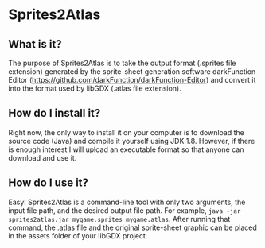# Sprites2Atlas

## What is it?
The purpose of Sprites2Atlas is to take the output format (.sprites file extension) generated by the sprite-sheet generation software darkFunction Editor (https://github.com/darkFunction/darkFunction-Editor) and convert it into the format used by libGDX (.atlas file extension).

## How do I install it?
Right now, the only way to install it on your computer is to download the source code (Java) and compile it yourself using JDK 1.8.  However, if there is enough interest I will upload an executable format so that anyone can download and use it.

## How do I use it?
Easy! Sprites2Atlas is a command-line tool with only two arguments, the input file path, and the desired output file path.  For example, `java -jar sprites2atlas.jar mygame.sprites mygame.atlas`.  After running that command, the .atlas file and the original sprite-sheet graphic can be placed in the assets folder of your libGDX project.